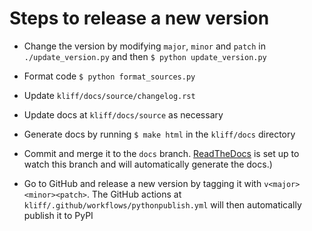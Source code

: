 # Steps to release a new version

- Change the version by modifying `major`, `minor` and `patch` in `./update_version.py`
  and then `$ python update_version.py`

- Format code `$ python format_sources.py`

- Update `kliff/docs/source/changelog.rst`

- Update docs at `kliff/docs/source` as necessary

- Generate docs by running `$ make html` in the `kliff/docs` directory

- Commit and merge it to the `docs` branch. [ReadTheDocs](https://readthedocs.org)
  is set up to watch this branch and will automatically generate the docs.)

- Go to GitHub and release a new version by tagging it with `v<major><minor><patch>`.
  The GitHub actions at `kliff/.github/workflows/pythonpublish.yml` will then
  automatically publish it to PyPI
